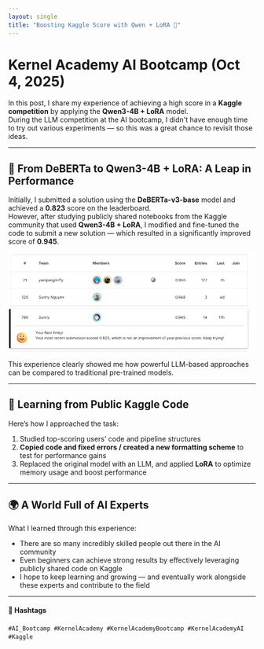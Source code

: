 ```yaml
---
layout: single 
title: "Boosting Kaggle Score with Qwen + LoRA 🧠"
---
```


# Kernel Academy AI Bootcamp (Oct 4, 2025)

In this post, I share my experience of achieving a high score in a **Kaggle competition** by applying the **Qwen3-4B + LoRA** model.  
During the LLM competition at the AI bootcamp, I didn't have enough time to try out various experiments — so this was a great chance to revisit those ideas.

---

## 🏁 From DeBERTa to Qwen3-4B + LoRA: A Leap in Performance

Initially, I submitted a solution using the **DeBERTa-v3-base** model and achieved a **0.823** score on the leaderboard.  
However, after studying publicly shared notebooks from the Kaggle community that used **Qwen3-4B + LoRA**, I modified and fine-tuned the code to submit a new solution — which resulted in a significantly improved score of **0.945**.

![Leaderboard](/assets/images/kaggle-day2.jpg)


This experience clearly showed me how powerful LLM-based approaches can be compared to traditional pre-trained models.

---

## 📂 Learning from Public Kaggle Code

Here’s how I approached the task:

1. Studied top-scoring users’ code and pipeline structures  
2. **Copied code and fixed errors / created a new formatting scheme** to test for performance gains  
3. Replaced the original model with an LLM, and applied **LoRA** to optimize memory usage and boost performance  

---

## 🌍 A World Full of AI Experts

What I learned through this experience:

- There are so many incredibly skilled people out there in the AI community  
- Even beginners can achieve strong results by effectively leveraging publicly shared code on Kaggle  
- I hope to keep learning and growing — and eventually work alongside these experts and contribute to the field

---

#### 🔖 Hashtags  
`#AI_Bootcamp #KernelAcademy #KernelAcademyBootcamp #KernelAcademyAI #Kaggle`
